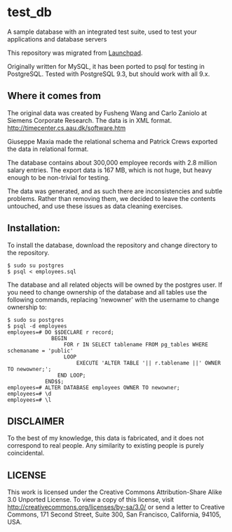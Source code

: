 # test_db
A sample database with an integrated test suite, used to test your applications and database servers

This repository was migrated from [Launchpad](https://launchpad.net/test-db).

Originally written for MySQL, it has been ported to psql for testing in PostgreSQL.  Tested with PostgreSQL 9.3, but should work with all 9.x.


## Where it comes from

The original data was created by Fusheng Wang and Carlo Zaniolo at 
Siemens Corporate Research. The data is in XML format.
http://timecenter.cs.aau.dk/software.htm

Giuseppe Maxia made the relational schema and Patrick Crews exported
the data in relational format.

The database contains about 300,000 employee records with 2.8 million 
salary entries. The export data is 167 MB, which is not huge, but
heavy enough to be non-trivial for testing.

The data was generated, and as such there are inconsistencies and subtle
problems. Rather than removing them, we decided to leave the contents
untouched, and use these issues as data cleaning exercises.


## Installation:

To install the database, download the repository and change directory to the repository.

    $ sudo su postgres
    $ psql < employees.sql

The database and all related objects will be owned by the postgres user.  If you need to change ownership of the database and all tables use the following commands, replacing 'newowner' with the username to change ownership to:

    $ sudo su postgres
    $ psql -d employees
    employees=# DO $$DECLARE r record;
                  BEGIN
                      FOR r IN SELECT tablename FROM pg_tables WHERE schemaname = 'public'
                      LOOP
                          EXECUTE 'ALTER TABLE '|| r.tablename ||' OWNER TO newowner;';
                    END LOOP;
                END$$;
    employees=# ALTER DATABASE employees OWNER TO newowner;
    employees=# \d
    employees=# \l



## DISCLAIMER

To the best of my knowledge, this data is fabricated, and
it does not correspond to real people. 
Any similarity to existing people is purely coincidental.


## LICENSE
This work is licensed under the 
Creative Commons Attribution-Share Alike 3.0 Unported License. 
To view a copy of this license, visit 
http://creativecommons.org/licenses/by-sa/3.0/ or send a letter to 
Creative Commons, 171 Second Street, Suite 300, San Francisco, 
California, 94105, USA.
